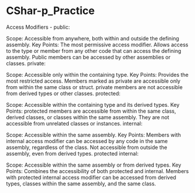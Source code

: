 # CShar-p_Practice
Access Modifiers - 
public:

Scope: Accessible from anywhere, both within and outside the defining assembly.
Key Points:
The most permissive access modifier.
Allows access to the type or member from any other code that can access the defining assembly.
Public members can be accessed by other assemblies or classes.
private:

Scope: Accessible only within the containing type.
Key Points:
Provides the most restricted access.
Members marked as private are accessible only from within the same class or struct.
private members are not accessible from derived types or other classes.
protected:

Scope: Accessible within the containing type and its derived types.
Key Points:
protected members are accessible from within the same class, derived classes, or classes within the same assembly.
They are not accessible from unrelated classes or instances.
internal:

Scope: Accessible within the same assembly.
Key Points:
Members with internal access modifier can be accessed by any code in the same assembly, regardless of the class.
Not accessible from outside the assembly, even from derived types.
protected internal:

Scope: Accessible within the same assembly or from derived types.
Key Points:
Combines the accessibility of both protected and internal.
Members with protected internal access modifier can be accessed from derived types, classes within the same assembly, and the same class.
